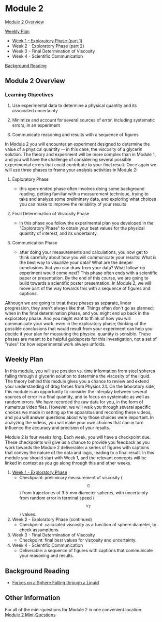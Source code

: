 # Module 2


[Module 2 Overview](#module-2-overview)

[Weekly Plan](#weekly-plan)
+ [Week 1 - Exploratory Phase (part 1)](week1)
+ Week 2 - Exploratory Phase (part 2)
+ Week 3 - Final Determination of Viscosity
+ Week 4 - Scientific Communication

[Background Reading](#background-reading)


## Module 2 Overview 

### Learning Objectives


1. Use experimental data to determine a physical quantity and its associated uncertainty

2. Minimize and account for several sources of error, including systematic errors, in an experiment

3. Communicate reasoning and results with a sequence of figures

In Module 2 you will encounter an experiment designed to determine the value of a physical quantity -- in this case, the viscosity of a glycerin solution.  The theory and experiment will be more complex than in Module 1, and you will have the challenge of considering several possible experimental errors that could contribute to your final result.  Once again we will use three phases to frame your analysis activities in Module 2:

1. Exploratory Phase
    - this open-ended phase often involves doing some background reading, getting familiar with a measurement technique, trying to take and analyze some preliminary data, and exploring what choices you can make to improve the reliability of your results.

2. Final Determination of Viscosity Phase
    - in this phase you follow the experimental plan you developed in the "Exploratory Phase" to obtain your best values for the physical quantity of interest, and its uncertainty.

3. Communication Phase
    - after doing your measurements and calculations, you now get to think carefully about how you will communicate your results: What is the best way to visualize your data? What are the deeper conclusions that you can draw from your data? What follow-up experiment would come next? This phase often ends with a scientific paper or presentation. By the end of this course, we are going to build towards a scientific poster presentation.  In Module 2, we will move part of the way towards this with a sequence of figures and captions.

Although we are going to treat these phases as separate, linear progression, they aren't always like that. Things often don't go as planned; when in the final determination phase, and you might end up back in the exploratory phase. And you might want to think of how you will communicate your work, even in the exploratory phase; thinking of the possible conclusions that would result from your experiment can help you decide if your plan for measuring the physical quantity is sensible. These phases are meant to be helpful guideposts for this investigation, not a set of "rules" for how experimental work always unfolds.

## Weekly Plan

In this module, you will use position vs. time information from steel spheres falling through a glycerin solution to determine the viscosity of the liquid.  The theory behind this module gives you a chance to review and extend your understanding of drag forces from Physics 24.  On the laboratory side, this module is an opportunity to consider the interplay between several sources of error in a final quantity, and to focus on systematic as well as random errors.  We have recorded the raw data for you, in the form of numerous video files.  However, we will walk you through several specific choices we made in setting up the apparatus and recording these videos, and you will answer questions about why those choices were important.  In analyzing the videos, you will make your own choices that can in turn influence the accuracy and precision of your results. 

Module 2 is four weeks long. Each week, you will have a checkpoint due. These checkpoints will give us a chance to provide you feedback as you work towards the Module 2 deliverable: a series of figures with captions that convey the nature of the data and logic, leading to a final result. In this module you should start with Week 1, and the relevant concepts will be linked in context as you go along through this and other weeks.

1. [Week 1 - Exploratory Phase](week1)
    - Checkpoint: preliminary measurement of viscosity ($$\eta$$) from trajectories of 3.5-mm diameter spheres, with uncertainty from random error in terminal speed ($$v_T$$) values.
2. Week 2 - Exploratory Phase (continued)
    - Checkpoint: calculated viscosity as a function of sphere diameter, to check assumptions.
3. Week 3 - Final Determination of Viscosity
    - Checkpoint: final best values for viscosity and uncertainty.
4. Week 4 - Scientific Communication
    - Deliverable: a sequence of figures with captions that communicate your reasoning and results.



## Background Reading

+ [Forces on a Sphere Falling through a Liquid](week1#background-reading)

<!--+ [The Relationship between the Critical Angle for Slipping $$\theta_c$$ and the Coefficient of Static Friction $$\mu_s$$](https://drive.google.com/file/d/19qMGg5rJfkDCQVHRK2G1Nl4_CAMSgvHX/view?usp=sharing){:target="_blank"}-->

<!--+ [Introduction to Uncertainties](uncertainty-introduction.md)-->

## Other Information

For all of the mini-questions for Module 2 in one convenient location: [Module 2 Mini-Questions](mini-questions)
